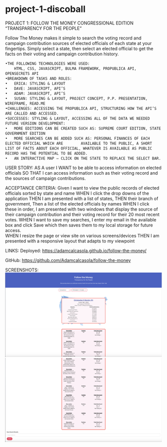 # project-1-discoball
PROJECT 1:
FOLLOW THE MONEY
CONGRESSIONAL EDITION
“TRANSPARENCY FOR THE PEOPLE”


Follow The Money makes it simple to search the voting record and campaign contribution sources of elected officials of each state at your fingertips. 
Simply select a state, then select an elected official to get the facts on their voting and campaign contribution history.  

    •THE FOLLOWING TECHNOLOGIES WERE USED: 
        HTML, CSS, JAVASCRIPT, BULMA FRAMEWORK, PROPUBLICA API,   OPENSECRETS API
    •BREAKDOWN OF TASKS AND ROLES: 
    •   ERICA: STYLING & LAYOUT
    •   DAVE: JAVASCRIPT, API’S
    •   ADAM: JAVASCRIPT, API’S
    •   SUSAN: STYLING & LAYOUT, PROJECT CONCEPT, P.P. PRESENTATION, WIREFRAME, READ.ME
    •CHALLENGES: ACCESSING THE PROPUBLICA API, STRUCTURING HOW THE API’S ARE CALLED AND ACCESSED.  
    •SUCCESSES: STYLING & LAYOUT, ACCESSING ALL OF THE DATA WE NEEDED  
    FUTURE VERSION DEVELOPMENT:
    •   MORE EDITIONS CAN BE CREATED SUCH AS: SUPREME COURT EDITION, STATE GOVERNMENT EDITION
    •   MORE SEARCHES CAN BE ADDED SUCH AS: PERSONAL FINANCES OF EACH ELECTED OFFICIAL WHICH ARE        AVAILABLE TO THE PUBLIC, A SHORT LIST OF FACTS ABOUT EACH OFFICIAL, WHATEVER IS AVAILABLE AS PUBLIC RECORD HAS THE POTENTIAL TO BE ADDED.
    •   AN INTERACTIVE MAP – CLICK ON THE STATE TO REPLACE THE SELECT BAR.


USER STORY: 
AS A user 
I WANT to be able to access information on elected officials 
SO THAT I can access information such as their voting record and the sources of campaign contributions. 

ACCEPTANCE CRITERIA:
Given I want to view the public records of elected officials sorted by state and name
WHEN I click the drop downs of the application 
THEN I am presented with a list of states, 
THEN their branch of government,
Then a list of the elected officials by names
WHEN I click these in order, I am presented with two windows that display the source of their campaign contribution and their voting record for their 20 most recent votes. 
WHEN I want to save my searches, I enter my email in the available box and click Save which then saves them to my local storage for future access.  
WHEN I resize the page or view site on various screens/devices
THEN I am presented with a responsive layout that adapts to my viewpoint

LINKS:
Deployed:  https://adamcalcasola.github.io/follow-the-money/ 

GitHub:    https://github.com/Adamcalcasola/follow-the-money 

 
SCREENSHOTS:
<img src="images/FollowTheMoney 1.png">
<img src="images/FollowTheMoney 2.png">


